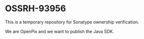 # OSSRH-93956
This is a temporary repository for Sonatype ownership verification.

We are OpenPix and we want to publish the Java SDK.
